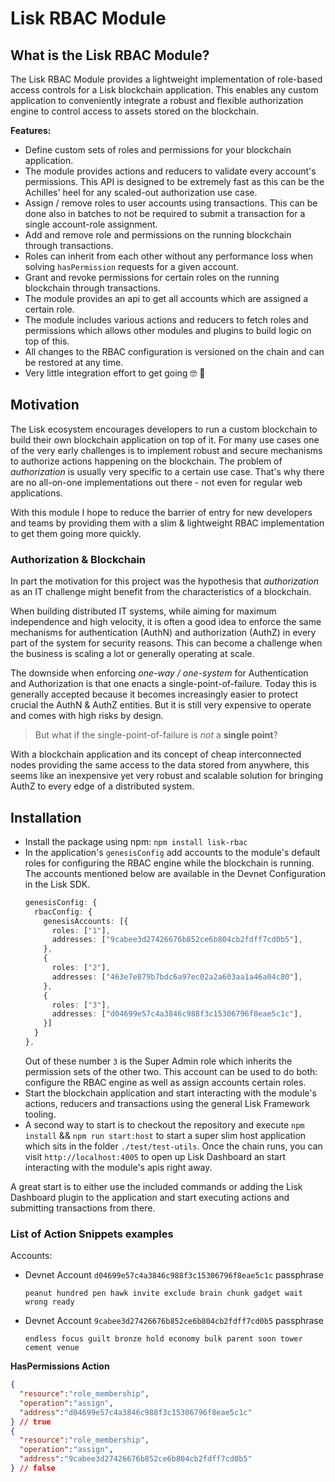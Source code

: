 # Lisk RBAC Module

## What is the Lisk RBAC Module?

The Lisk RBAC Module provides a lightweight implementation of role-based access controls for a Lisk blockchain application. This enables any custom application to conveniently integrate a robust and flexible authorization engine to control access to assets stored on the blockchain.

**Features:**
* Define custom sets of roles and permissions for your blockchain application.
* The module provides actions and reducers to validate every account's permissions. This API is designed to be extremely fast as this can be the Achilles' heel for any scaled-out authorization use case. 
* Assign / remove roles to user accounts using transactions. This can be done also in batches to not be required to submit a transaction for a single account-role assignment.
* Add and remove role and permissions on the running blockchain through transactions.
* Roles can inherit from each other without any performance loss when solving `hasPermission` requests for a given account.
* Grant and revoke permissions for certain roles on the running blockchain through transactions.
* The module provides an api to get all accounts which are assigned a certain role.
* The module includes various actions and reducers to fetch roles and permissions which allows other modules and plugins to build logic on top of this.
* All changes to the RBAC configuration is versioned on the chain and can be restored at any time.
* Very little integration effort to get going 🤓 🥳  

## Motivation

The Lisk ecosystem encourages developers to run a custom blockchain to build their own blockchain application on top of it. For many use cases one of the very early challenges is to implement robust and secure mechanisms to authorize actions happening on the blockchain. The problem of *authorization* is usually very specific to a certain use case. That's why there are no all-on-one implementations out there - not even for regular web applications. 

With this module I hope to reduce the barrier of entry for new developers and teams by providing them with a slim & lightweight RBAC implementation to get them going more quickly. 

### Authorization & Blockchain

In part the motivation for this project was the hypothesis that *authorization* as an IT challenge might benefit from the characteristics of a blockchain. 

When building distributed IT systems, while aiming for maximum independence and high velocity, it is often a good idea to enforce the same mechanisms for authentication (AuthN) and authorization (AuthZ) in every part of the system for security reasons. This can become a challenge when the business is scaling a lot or generally operating at scale. 

The downside when enforcing *one-way / one-system* for Authentication and Authorization is that one enacts a single-point-of-failure. Today this is generally accepted because it becomes increasingly easier to protect crucial the AuthN & AuthZ entities. But it is still very expensive to operate and comes with high risks by design. 

> But what if the single-point-of-failure is *not* a **single point**?

With a blockchain application and its concept of cheap interconnected nodes providing the same access to the data stored from anywhere, this seems like an inexpensive yet very robust and scalable solution for bringing AuthZ to every edge of a distributed system. 

## Installation

* Install the package using npm: `npm install lisk-rbac`
* In the application's `genesisConfig` add accounts to the module's default roles for configuring the RBAC engine while the blockchain is running. The accounts mentioned below are available in the Devnet Configuration in the Lisk SDK. 
  ```Typescript
  genesisConfig: {
    rbacConfig: {
      genesisAccounts: [{
        roles: ["1"],
        addresses: ["9cabee3d27426676b852ce6b804cb2fdff7cd0b5"],
      },
      {
        roles: ["2"],
        addresses: ["463e7e879b7bdc6a97ec02a2a603aa1a46a04c80"],
      },
      {
        roles: ["3"],
        addresses: ["d04699e57c4a3846c988f3c15306796f8eae5c1c"],
      }]
    }
  },
  ```
  Out of these number `3` is the Super Admin role which inherits the permission sets of the other two. This account can be used to do both: configure the RBAC engine as well as assign accounts certain roles. 
* Start the blockchain application and start interacting with the module's actions, reducers and transactions using the general Lisk Framework tooling. 
* A second way to start is to checkout the repository and execute `npm install` && `npm run start:host` to start a super slim host application which sits in the folder `./test/test-utils`. Once the chain runs, you can visit `http://localhost:4005` to open up Lisk Dashboard an start interacting with the module's apis right away.

A great start is to either use the included commands or adding the Lisk Dashboard plugin to the application and start executing actions and submitting transactions from there. 

### List of Action Snippets examples

Accounts:
* Devnet Account `d04699e57c4a3846c988f3c15306796f8eae5c1c` passphrase
  ```
  peanut hundred pen hawk invite exclude brain chunk gadget wait wrong ready
  ```
* Devnet Account `9cabee3d27426676b852ce6b804cb2fdff7cd0b5` passphrase
  ```
  endless focus guilt bronze hold economy bulk parent soon tower cement venue
  ```

**HasPermissions Action**
```JSON
{
  "resource":"role_membership", 
  "operation":"assign", 
  "address":"d04699e57c4a3846c988f3c15306796f8eae5c1c"
} // true
{
  "resource":"role_membership", 
  "operation":"assign", 
  "address":"9cabee3d27426676b852ce6b804cb2fdff7cd0b5"
} // false

```